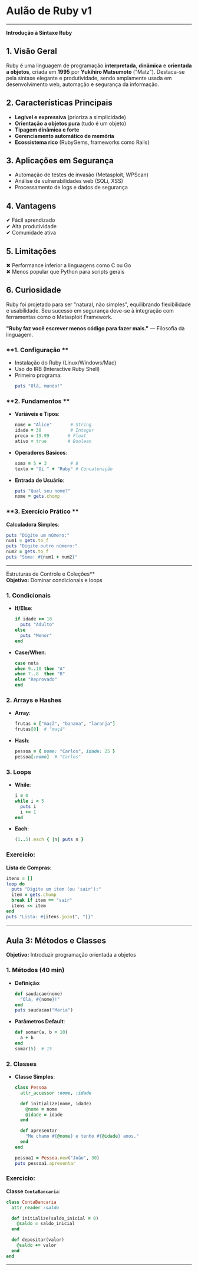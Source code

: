 # Aulão de Ruby v1
---

**Introdução à Sintaxe Ruby**  

## **1. Visão Geral**  
Ruby é uma linguagem de programação **interpretada**, **dinâmica** e **orientada a objetos**, criada em **1995** por **Yukihiro Matsumoto** ("Matz"). Destaca-se pela sintaxe elegante e produtividade, sendo amplamente usada em desenvolvimento web, automação e segurança da informação.  

## **2. Características Principais**  
- **Legível e expressiva** (prioriza a simplicidade)  
- **Orientação a objetos pura** (tudo é um objeto)  
- **Tipagem dinâmica e forte**  
- **Gerenciamento automático de memória**  
- **Ecossistema rico** (RubyGems, frameworks como Rails)  

## **3. Aplicações em Segurança**  
- Automação de testes de invasão (Metasploit, WPScan)  
- Análise de vulnerabilidades web (SQLi, XSS)  
- Processamento de logs e dados de segurança  

## **4. Vantagens**  
✔ Fácil aprendizado  
✔ Alta produtividade  
✔ Comunidade ativa  

## **5. Limitações**  
✖ Performance inferior a linguagens como C ou Go  
✖ Menos popular que Python para scripts gerais  

## **6. Curiosidade**  
Ruby foi projetado para ser "natural, não simples", equilibrando flexibilidade e usabilidade. Seu sucesso em segurança deve-se à integração com ferramentas como o Metasploit Framework.  

**"Ruby faz você escrever menos código para fazer mais."** — Filosofia da linguagem.

### **1. Configuração **  
- Instalação do Ruby (Linux/Windows/Mac)  
- Uso do IRB (Interactive Ruby Shell)  
- Primeiro programa:  
  ```ruby
  puts "Olá, mundo!"  
  ```

### **2. Fundamentos **  
- **Variáveis e Tipos**:  
  ```ruby
  nome = "Alice"       # String  
  idade = 30           # Integer  
  preco = 19.99       # Float  
  ativo = true        # Boolean  
  ```

- **Operadores Básicos**:  
  ```ruby
  soma = 5 + 3         # 8  
  texto = "Oi " + "Ruby" # Concatenação  
  ```

- **Entrada de Usuário**:  
  ```ruby
  puts "Qual seu nome?"  
  nome = gets.chomp  
  ```

### **3. Exercício Prático **  
**Calculadora Simples**:  
```ruby
puts "Digite um número:"  
num1 = gets.to_f  
puts "Digite outro número:"  
num2 = gets.to_f  
puts "Soma: #{num1 + num2}"  
```

---

Estruturas de Controle e Coleções**  
**Objetivo:** Dominar condicionais e loops  

### **1. Condicionais**  
- **If/Else**:  
  ```ruby
  if idade >= 18  
    puts "Adulto"  
  else  
    puts "Menor"  
  end  
  ```

- **Case/When**:  
  ```ruby
  case nota  
  when 9..10 then "A"  
  when 7..8  then "B"  
  else "Reprovado"  
  end  
  ```

### **2. Arrays e Hashes**  
- **Array**:  
  ```ruby
  frutas = ["maçã", "banana", "laranja"]  
  frutas[0]  # "maçã"  
  ```

- **Hash**:  
  ```ruby
  pessoa = { nome: "Carlos", idade: 25 }  
  pessoa[:nome]  # "Carlos"  
  ```

### **3. Loops**  
- **While**:  
  ```ruby
  i = 0  
  while i < 5  
    puts i  
    i += 1  
  end  
  ```

- **Each**:  
  ```ruby
  (1..5).each { |n| puts n }  
  ```

### **Exercício:**  
**Lista de Compras**:  
```ruby
itens = []  
loop do  
  puts "Digite um item (ou 'sair'):"  
  item = gets.chomp  
  break if item == "sair"  
  itens << item  
end  
puts "Lista: #{itens.join(", ")}"  
```

---

## **Aula 3: Métodos e Classes**  
**Objetivo:** Introduzir programação orientada a objetos  

### **1. Métodos (40 min)**  
- **Definição**:  
  ```ruby
  def saudacao(nome)  
    "Olá, #{nome}!"  
  end  
  puts saudacao("Maria")  
  ```

- **Parâmetros Default**:  
  ```ruby
  def somar(a, b = 10)  
    a + b  
  end  
  somar(5)  # 15  
  ```

### **2. Classes**  
- **Classe Simples**:  
  ```ruby
  class Pessoa  
    attr_accessor :nome, :idade  

    def initialize(nome, idade)  
      @nome = nome  
      @idade = idade  
    end  

    def apresentar  
      "Me chamo #{@nome} e tenho #{@idade} anos."  
    end  
  end  

  pessoa1 = Pessoa.new("João", 30)  
  puts pessoa1.apresentar  
  ```

### **Exercício:**  
**Classe `ContaBancaria`**:  
```ruby
class ContaBancaria  
  attr_reader :saldo  

  def initialize(saldo_inicial = 0)  
    @saldo = saldo_inicial  
  end  

  def depositar(valor)  
    @saldo += valor  
  end  
end  
```

---

